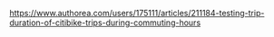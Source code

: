 https://www.authorea.com/users/175111/articles/211184-testing-trip-duration-of-citibike-trips-during-commuting-hours

